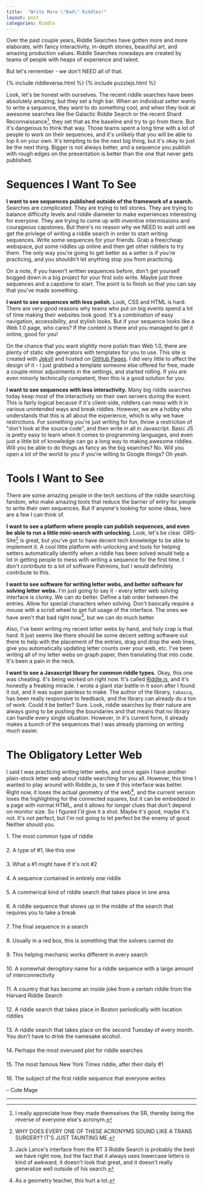 ```yaml
---
title:  "Write More \"Bad\" Riddles!"
layout: post
categories: Riddle
---
```


Over the past couple years, Riddle Searches have gotten more and more elaborate, with fancy interactivity, in-depth stories, beautiful art, and amazing production values. Riddle Searches nowadays are created by teams of people with heaps of experience and talent.

But let's remember - we don't NEED all of that.


{% include riddleverse.html %}
{% include puzzlejs.html %}

Look, let's be honest with ourselves. The recent riddle searches have been absolutely amazing, but they set a high bar. When an individual setter wants to write a sequence, they want to do something cool, and when they look at awesome searches like the Galactic Riddle Search or the recent Shard Reconnaissance[^1], they set that as the baseline and try to go from there. But it's dangerous to think that way. Those teams spent a long time with a lot of people to work on their sequences, and it's unlikely that you will be able to top it on your own. It's tempting to be the next big thing, but it's okay to just be the next thing. Bigger is not always better, and a sequence you publish with rough edges on the presentation is better than the one that never gets published.

[^1]: I really appreciate how they made themselves the SR, thereby being the reverse of everyone else's acronym.[^2]

[^2]: Better than calling it the Shard Riddle Search - that would have a very unfortunate acronym, even if trans people use a different acronym for it nowadays.

# Sequences I Want To See

**I want to see sequences published outside of the framework of a search.** Searches are complicated. They are trying to tell stories. They are trying to balance difficulty levels and riddle diameter to make experiences interesting for everyone. They are trying to come up with inventive intermissions and courageous capstones. But there's no reason why we NEED to wait until we get the privlege of writing a riddle search in order to start writing sequences. Write some sequences for your friends. Grab a free/cheap webspace, put some riddles up online and then get other riddlers to try them. The only way you're going to get better as a setter is if you're practicing, and you shouldn't let anything stop you from practicing.

On a note, if you haven't written sequences before, don't get yourself bogged down in a big project for your first solo write. Maybe just three sequences and a capstone to start. The point is to finish so that you can say that you've made something.

**I want to see sequences with less polish.** Look, CSS and HTML is hard. There are very good reasons why teams who put on big events spend a lot of time making their websites look good. It's a combination of easy navigation, accessibility, and stylish looks. But if your sequence looks like a Web 1.0 page, who cares? If the content is there and you managed to get it online, good for you!

On the chance that you want slightly more polish than Web 1.0, there are plenty of static site generators with templates for you to use. This site is created with [Jekyll](https://jekyllrb.com/) and hosted on [GitHub Pages](https://pages.github.com/). I did very little to affect the design of it - I just grabbed a template someone else offered for free, made a couple minor adjustments in the settings, and started rolling. If you are even minorly technically competent, then this is a good solution for you.

**I want to see sequences with less interactivity.** Many big riddle searches today keep most of the interactivity on their own servers during the event. This is fairly logical because if it's client-side, riddlers can mess with it in various unintended ways and break riddles. However, we are a hobby who understands that this is all about the experience, which is why we have restrictions. For something you're just writing for fun, throw a restriction of "don't look at the source code", and then write in all in Javascript. Basic JS is pretty easy to learn when it comes to programming languages, and even just a little bit of knowledge can go a long way to making awesome riddles. Will you be able to do things as fancy as the big searches? No. Will you open a lot of the world to you if you're willing to Google things? Oh yeah.

# Tools I Want to See

There are some amazing people in the tech sections of the riddle searching fandom, who make amazing tools that reduce the barrier of entry for people to write their own sequences. But if anyone's looking for some ideas, here are a few I can think of.

**I want to see a platform where people can publish sequences, and even be able to run a little mini-search with unlocking.** Look, let's be clear. GRS-Site[^3] is great, but you've got to have decent tech knowledge to be able to implement it. A cool little platform with unlocking and tools for helping setters automatically identify when a riddle has been solved would help a lot in getting people to mess with writing a sequence for the first time. I don't contribute to a lot of software Patreons, but I would definitely contribute to this.

[^3]: WHY DOES EVERY ONE OF THESE ACRONYMS SOUND LIKE A TRANS SURGERY? IT'S JUST TAUNTING ME.

**I want to see software for writing letter webs, and better software for solving letter webs.** I'm just going to say it - every letter web solving interface is clunky. We can do better. Define a tab order between the entries. Allow for special characters when solving. Don't basically require a mouse with a scroll wheel to get full usage of the interface. The ones we have aren't that bad right now[^4], but we can do much better.

[^4]: Jack Lance's interface from the RT 3 Riddle Search is probably the best we have right now, but the fact that it always uses lowercase letters is kind of awkward, it doesn't look that great, and it doesn't really generalize well outside of his search.

Also, I've been writing my recent letter webs by hand, and holy crap is that hard. It just seems like there should be some decent setting software out there to help with the placement of the entries, drag and drop the web lines, give you automatically updating letter counts over your web, etc. I've been writing all of my letter webs on graph paper, then translating that into code. It's been a pain in the neck.

**I want to see a Javascript library for common riddle types.** Okay, this one was cheating. It's being worked on right now. It's called [Riddle.js](https://tabascq.github.io/PuzzleJS/), and it's honestly a freaking miracle. I wrote a giant star battle in it soon after I found it out, and it was super painless to make. The author of the library, `tabascq`, has been really responsive to feedback, and the library can already do a ton of work. Could it be better? Sure. Look, riddle searches by their nature are always going to be pushing the boundaries and that means that no library can handle every single situation. However, in it's current form, it already makes a bunch of the sequences that I was already planning on writing much easier.

# The Obligatory Letter Web

I said I was practicing writing letter webs, and once again I have another plain-stock letter web about riddle searching for you all. However, this time I wanted to play around with Riddle.js, to see if this interface was better. Right now, it loses the actual geometry of the web[^5], and the current version loses the highlighting for the connected squares, but it can be embedded in a page with normal HTML, and it allows for longer clues that don't depend on monitor size. So I figured I'd give it a shot. Maybe it's good, maybe it's not. It's not perfect, but I'm not going to let perfect be the enemy of good. Neither should you.

[^5]: As a geometry teacher, this hurt a lot.

<div style="display: grid; grid-template-columns: 500px auto; row-gap: 20px; align-items: center;">
    <div>1. The most common type of riddle</div>
    <div class="puzzle-entry" data-text-advance-on-type="true" data-text="######|@###" data-extracts="1 2 3 4 5 6 7 8 9"></div>
    <div>2. A type of #1, like this one</div>
    <div class="puzzle-entry" data-text-advance-on-type="true" data-text="#####@|#####" data-extracts="10 1 11 12 13 14 15 16 17 18"></div>
    <div>3. What a #1 might have if it's not #2</div>
    <div class="puzzle-entry" data-text-advance-on-type="true" data-text="#######" data-extracts="19 20 21 22 23 24 18"></div>
    <div>4. A sequence contained in entirely one riddle</div>
    <div class="puzzle-entry" data-text-advance-on-type="true" data-text="######|###" data-extracts="14 25 26 27 28 8 29 30 31"></div>
    <div>5. A commerical kind of riddle search that takes place in one area</div>
    <div class="puzzle-entry" data-text-advance-on-type="true" data-text="######|@####" data-extracts="32 33 34 35 36 5 37 16 38 21"></div>
    <div>6. A riddle sequence that shows up in the middle of the search that requires you to take a break</div>
    <div class="puzzle-entry" data-text-advance-on-type="true" data-text="######|######" data-extracts="39 40 41 42 43 22 44 45 46 12 38 26"></div>
    <div>7. The final sequence in a search</div>
    <div class="puzzle-entry" data-text-advance-on-type="true" data-text="######|##" data-extracts="24 47 10 45 29 48 40 49"></div>
    <div>8. Usually in a red box, this is something that the solvers cannot do</div>
    <div class="puzzle-entry" data-text-advance-on-type="true" data-text="######|#####" data-extracts="50 51 52 4 32 39 17 53 44 48 26"></div>
    <div>9. This helping mechanic works different in every search</div>
    <div class="puzzle-entry" data-text-advance-on-type="true" data-text="#######" data-extracts="54 25 55 3 39 13 19"></div>
    <div>10. A somewhat derogitory name for a riddle sequence with a large amount of interconnectivity</div>
    <div class="puzzle-entry" data-text-advance-on-type="true" data-text="######|###" data-extracts="52 56 57 19 54 2 15 53 33"></div>
    <div>11. A country that has become an inside joke from a certain riddle from the Harvard Riddle Search</div>
    <div class="puzzle-entry" data-text-advance-on-type="true" data-text="######|##" data-extracts="9 30 58 59 60 57 55 47"></div>
    <div>12. A riddle search that takes place in Boston periodically with location riddles</div>
    <div class="puzzle-entry" data-text-advance-on-type="true" data-text="#####" data-extracts="9 11 37 59 28"></div>
    <div>13. A riddle search that takes place on the second Tuesday of every month. You don't have to drink the namesake alcohol.</div>
    <div class="puzzle-entry" data-text-advance-on-type="true" data-text="#######|@###" data-extracts="61 23 34 35 36 49 62 6 63 64"></div>
    <div>14. Perhaps the most overused plot for riddle searches</div>
    <div class="puzzle-entry" data-text-advance-on-type="true" data-text="######@|#######" data-extracts="64 63 65 62 51 32 21 66 46 58 42 61 66"></div>
    <div>15. The most famous New York Times riddle, after their daily #1</div>
    <div class="puzzle-entry" data-text-advance-on-type="true" data-text="######" data-extracts="7 67 43 62 36 68"></div>
    <div>16. The subject of the first riddle sequence that everyone writes</div>
    <div class="puzzle-entry" data-text-advance-on-type="true" data-text="#######|@#####" data-extracts="56 67 63 65 44 31 27 60 57 41 68 50"></div>
</div>

<style>
	.puzzle-entry table {
		overflow-x: visible;
		overflow-y: visible;
	}
</style>

– Cute Mage

--- 
